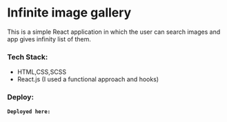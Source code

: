 # Infinite image gallery


This is a simple React application in which the user can search images and app gives infinity list of them.

### Tech Stack:

- HTML,CSS,SCSS
- React.js (I used a functional approach and hooks)


### Deploy:

**`Deployed here:`** 
